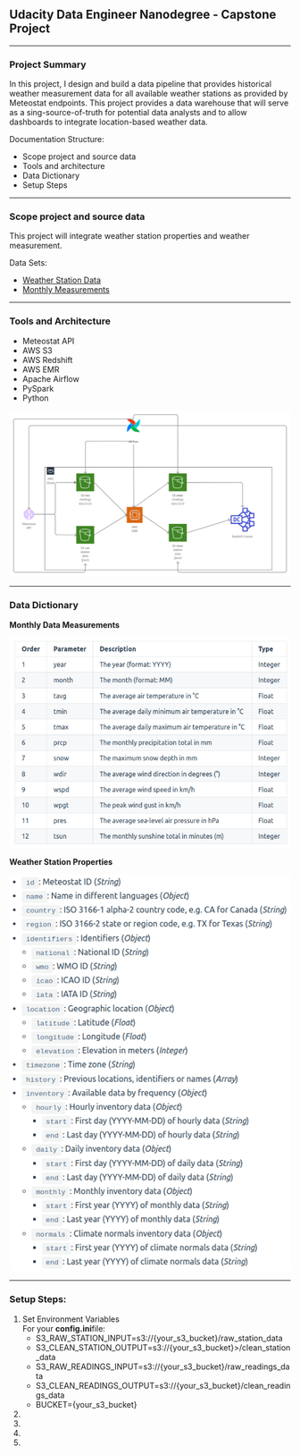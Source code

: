 <h2>Udacity Data Engineer Nanodegree - Capstone Project</h2>

---

<h3>Project Summary</h3>
<p>
In this project, I design and build a data pipeline that provides historical weather measurement data for all available weather stations as provided by  Meteostat endpoints. This project provides a data warehouse that will serve as a sing-source-of-truth for potential data analysts and to allow dashboards to integrate location-based weather data.
</p>

<p>Documentation Structure:</p>

<ul>
<li>Scope project and source data</li>
<li>Tools and architecture</li>
<li>Data Dictionary</li>
<li>Setup Steps</li>
</ul>

---

<h3>Scope project and source data</h3>
<p>This project will integrate weather station properties and weather measurement.</p>
<p>Data Sets:</p>
<ul>
<li><a href="https://dev.meteostat.net/bulk/stations.html">Weather Station Data</a></li>
<li><a href="https://dev.meteostat.net/bulk/monthly.html">Monthly Measurements</a></li>
</ul>

---

<h3>Tools and Architecture</h3>
<ul>
<li>Meteostat API</li>
<li>AWS S3</li>
<li>AWS Redshift</li>
<li>AWS EMR</li>
<li>Apache Airflow</li>
<li>PySpark</li>
<li>Python</li>
</ul>

<img src="Udacity_capstone.png">

---

<h3>Data Dictionary</h3>
<p><strong>Monthly Data Measurements</strong></p>

<img src="monthly.png">

<p><strong>Weather Station Properties</strong></p>

<img src="station.png">

---

<h3>Setup Steps:</h3>

<ol>
    <li>Set Environment Variables<br>
    For your <strong>config.ini</strong>file:
        <ul>
            <li>S3_RAW_STATION_INPUT=s3://{your_s3_bucket}/raw_station_data</li>
            <li>S3_CLEAN_STATION_OUTPUT=s3://{your_s3_bucket}>/clean_station_data</li>
            <li>S3_RAW_READINGS_INPUT=s3://{your_s3_bucket}/raw_readings_data</li>
            <li>S3_CLEAN_READINGS_OUTPUT=s3://{your_s3_bucket}/clean_readings_data</li>
            <li>BUCKET={your_s3_bucket}</li>
        </ul>
    </li>
    <li></li>
    <li></li>
    <li></li>
    <li></li>
</ol>
